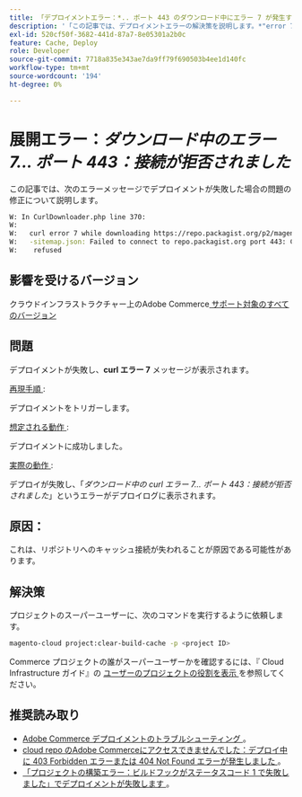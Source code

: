 ```yaml
---
title: 「デプロイメントエラー：*.. ポート 443 のダウンロード中にエラー 7 が発生する：接続が拒否されました*」
description: '「この記事では、デプロイメントエラーの解決策を説明します。*"error 7 while downloading ... port 443: Connection refused"*.'''
exl-id: 520cf50f-3682-441d-87a7-8e05301a2b0c
feature: Cache, Deploy
role: Developer
source-git-commit: 7718a835e343ae7da9ff79f690503b4ee1d140fc
workflow-type: tm+mt
source-wordcount: '194'
ht-degree: 0%

---
```


# 展開エラー：*ダウンロード中のエラー 7... ポート 443：接続が拒否されました*

この記事では、次のエラーメッセージでデプロイメントが失敗した場合の問題の修正について説明します。

```bash
W: In CurlDownloader.php line 370:
W:
W:   curl error 7 while downloading https://repo.packagist.org/p2/magento/module
W:   -sitemap.json: Failed to connect to repo.packagist.org port 443: Connection
W:    refused
```

## 影響を受けるバージョン

クラウドインフラストラクチャー上のAdobe Commerce[ サポート対象のすべてのバージョン ](https://www.adobe.com/content/dam/cc/en/legal/terms/enterprise/pdfs/Adobe-Commerce-Software-Lifecycle-Policy.pdf)

## 問題

デプロイメントが失敗し、**curl エラー 7** メッセージが表示されます。

<u> 再現手順 </u>:

デプロイメントをトリガーします。

<u> 想定される動作 </u>:

デプロイメントに成功しました。

<u> 実際の動作 </u>:

デプロイが失敗し、「*ダウンロード中の curl エラー 7... ポート 443：接続が拒否されました*」というエラーがデプロイログに表示されます。

## 原因：

これは、リポジトリへのキャッシュ接続が失われることが原因である可能性があります。

## 解決策

プロジェクトのスーパーユーザーに、次のコマンドを実行するように依頼します。

```bash
magento-cloud project:clear-build-cache -p <project ID>
```

Commerce プロジェクトの誰がスーパーユーザーかを確認するには、『 Cloud Infrastructure ガイド』の [ ユーザーのプロジェクトの役割を表示 ](/docs/commerce-cloud-service/user-guide/project/user-access.html?lang=en#view-a-user’s-project-role) を参照してください。

## 推奨読み取り

* [Adobe Commerce デプロイメントのトラブルシューティング ](/docs/commerce-knowledge-base/kb/troubleshooting/deployment/magento-deployment-troubleshooter.html)。
* [cloud repo のAdobe Commerceにアクセスできませんでした：デプロイ中に 403 Forbidden エラーまたは 404 Not Found エラーが発生しました ](/docs/commerce-knowledge-base/kb/troubleshooting/deployment/magento-commerce-cloud-repo-could-not-be-accessed-403-forbidden-or-404-not-found-error-when-deploying.html)。
* [ 「プロジェクトの構築エラー：ビルドフックがステータスコード 1 で失敗しました」でデプロイメントが失敗します ](/docs/commerce-knowledge-base/kb/troubleshooting/deployment/deployment-fails-with-error-building-project-the-build-hook-failed-with-status-code-1.html)。
